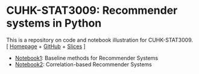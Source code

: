 # **CUHK**-**STAT3009**: Recommender systems in Python

This is a repository on code and notebook illustration for CUHK-STAT3009. [ [Homepage](https://www.bendai.org/STAT3009/) + [GitHub](https://github.com/statmlben/CUHK-STAT3009) + [Slices]() ]

- [Notebook1](notebook1.ipynb): Baseline methods for Recommender Systems
- [Notebook2](notebook2.ipynb): Correlation-based Recommender Systems